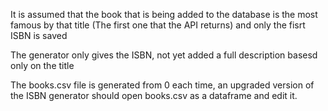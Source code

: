 
It is assumed that the book that is being added to the database is the most famous by that title (The first one that the API returns) and only the fisrt ISBN is saved

The generator only gives the ISBN, not yet added a full description basesd only on the title

The books.csv file is generated from 0 each time, an upgraded version of the ISBN generator should open books.csv as a dataframe and edit it.

